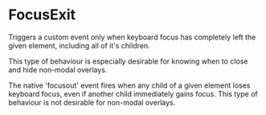 # FocusExit

Triggers a custom event only when keyboard focus has
completely left the given element, including all of it's children.

This type of behaviour is especially
desirable for knowing when to close and hide non-modal overlays.

The native 'focusout' event fires when any child of a given element loses
keyboard focus, even if another child immediately gains focus. This type of
behaviour is not desirable for non-modal overlays.
